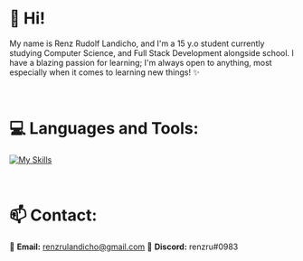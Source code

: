 <h1 align="left">🌱 Hi! </h1>
<p align="left">My name is Renz Rudolf Landicho, and I'm a 15 y.o student currently studying Computer Science, and Full Stack Development alongside school.
I have a blazing passion for learning; I'm always open to anything, most especially when it comes to learning new things! ✨ </p>
<br>

<h1 align="left">💻 Languages and Tools:</h1>

[![My Skills](https://skillicons.dev/icons?i=js,html,css,c,cs,cpp,java,blender,unity,ps,pr,ae)](https://skillicons.dev)

<br> <h1>📫 Contact: </h1>

📩 **Email:** renzrulandicho@gmail.com
💬 **Discord:** renzru#0983 
